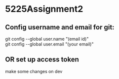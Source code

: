 # 5225Assignment2<br>
<h2>Config username and email for git:<br></h2>
<p>
git config --global user.name "(email id)"<br>
git config --global user.email "(your email)"<br>
</p>

<h2>OR set up access token</h2>
make some changes on dev
